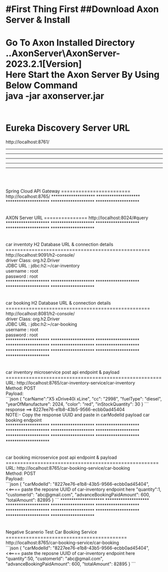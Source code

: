 #First Thing First
##Download Axon Server & Install
==============================
Go To Axon Installed Directory
<br />
..AxonServer\AxonServer-2023.2.1[Version]
<br />
Here Start the Axon Server By Using Below Command
<br />
java -jar axonserver.jar
<br />
<br />
<br />
Eureka Discovery Server URL
===========================
http://localhost:8761/
********************
********************
********************
********************
********************
<br />
<br />
<br />
Spring Cloud API Gateway
========================
http://localhost:8765/
********************
********************
********************
********************
********************
<br />
<br />
<br />
AXON Server URL
===============
http://localhost:8024/#query
********************
********************
********************
********************
********************
<br />
<br />
<br />
car inventoty H2 Database URL & connection details
==================================================
http://localhost:9091/h2-console/
<br />
driver Class: org.h2.Driver
<br />
JDBC URL : jdbc:h2:~/car-inventory
<br />
username : root
<br />
password : root
<br />
********************
********************
********************
********************
********************
<br />
<br />
<br />
car booking H2 Database URL & connection details
==================================================
<br />
http://localhost:8081/h2-console/
<br />
driver Class: org.h2.Driver
<br />
JDBC URL : jdbc:h2:~/car-booking
<br />
username : root
<br />
password : root
<br />
********************
********************
********************
********************
********************
********************
********************
********************
********************
********************
<br />
<br />
<br />
car inventory microservice post api endpoint & payload
======================================================
URL: http://localhost:8765/car-inventory-service/car-inventory
<br />
Method: POST
<br />
Payload:
<br />
```json
{
    "carName":"X5 xDrive40i xLine",
    "cc": "2998",
    "fuelType": "diesel",
    "yearOfManufacture": 2024,
    "color": "red",
    "inStockQuantity": 30
}
```
<br />
response ==> 8227ee76-e1b8-43b5-9566-ecbb0ad45404
<br />
NOTE:- Copy the response UUID and paste in carModelId payload car booking endpoint
<br />
********************
********************
********************
********************
********************
********************
********************
********************
********************
********************
<br />
<br />
<br />
car booking microservice post api endpoint & payload
=====================================================
URL: http://localhost:8765/car-booking-service/car-booking
<br />
Method: POST
<br />
Payload:
<br />
```json
{	
"carModelId": "8227ee76-e1b8-43b5-9566-ecbb0ad45404", <<==== paste the reposne UUID of car-inventory endpoint here
"quantity":1,
"customerId": "abc@gmail.com",
"advanceBookingPaidAmount": 600,
"totalAmount": 82895
}
```
********************
********************
********************
********************
********************
********************
********************
********************
********************
********************
<br />
<br />
<br />
Negative Scanerio Test Car Booking Service
==========================================
http://localhost:8765/car-booking-service/car-booking
<br />
```json
{	
"carModelId": "8227ee76-e1b8-43b5-9566-ecbb0ad45404", <<==== paste the reposne UUID of car-inventory endpoint here
"quantity":50,
"customerId": "abc@gmail.com",
"advanceBookingPaidAmount": 600,
"totalAmount": 82895
}
```